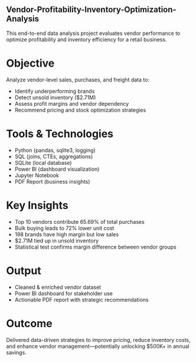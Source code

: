 ## Vendor-Profitability-Inventory-Optimization-Analysis

This end-to-end data analysis project evaluates vendor performance to optimize profitability and inventory efficiency for a retail business.

# Objective
Analyze vendor-level sales, purchases, and freight data to:
- Identify underperforming brands
- Detect unsold inventory ($2.71M)
- Assess profit margins and vendor dependency
- Recommend pricing and stock optimization strategies

# Tools & Technologies
- Python (pandas, sqlite3, logging)
- SQL (joins, CTEs, aggregations)
- SQLite (local database)
- Power BI (dashboard visualization)
- Jupyter Notebook
- PDF Report (business insights)

# Key Insights
- Top 10 vendors contribute 65.69% of total purchases
- Bulk buying leads to 72% lower unit cost
- 198 brands have high margin but low sales
- $2.71M tied up in unsold inventory
- Statistical test confirms margin difference between vendor groups

# Output
- Cleaned & enriched vendor dataset
- Power BI dashboard for stakeholder use
- Actionable PDF report with strategic recommendations

# Outcome
Delivered data-driven strategies to improve pricing, reduce inventory costs, and enhance vendor management—potentially unlocking $500K+ in annual savings.
